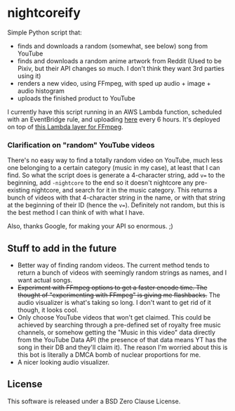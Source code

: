 # nightcoreify

Simple Python script that:

- finds and downloads a random (somewhat, see below) song from YouTube
- finds and downloads a random anime artwork from Reddit (Used to be Pixiv, but their API changes so much. I don't think they want 3rd parties using it)
- renders a new video, using FFmpeg, with sped up audio + image + audio histogram
- uploads the finished product to YouTube

I currently have this script running in an AWS Lambda function, scheduled with an EventBridge rule, and uploading [here](https://www.youtube.com/channel/UChMRsMd8YxgwztGrQMG44CQ) every 6 hours. It's deployed on top of [this Lambda layer for FFmpeg](https://github.com/serverlesspub/ffmpeg-aws-lambda-layer).

### Clarification on "random" YouTube videos

There's no easy way to find a totally random video on YouTube, much less one belonging to a certain category (music in my case), at least that I can find. So what the script does is generate a 4-character string, add `v=` to the beginning, add `-nightcore` to the end so it doesn't nightcore any pre-existing nightcore, and search for it in the music category. This returns a bunch of videos with that 4-character string in the name, or with that string at the beginning of their ID (hence the `v=`). Definitely not random, but this is the best method I can think of with what I have.

Also, thanks Google, for making your API so enormous. ;)

## Stuff to add in the future

- Better way of finding random videos. The current method tends to return a bunch of videos with seemingly random strings as names, and I want actual songs.
- ~~Experiment with FFmpeg options to get a faster encode time. The thought of "experimenting with FFmpeg" is giving me flashbacks.~~ The audio visualizer is what's taking so long. I don't want to get rid of it though, it looks cool.
- Only choose YouTube videos that won't get claimed. This could be achieved by searching through a pre-defined set of royalty free music channels, or somehow getting the "Music in this video" data directly from the YouTube Data API (the presence of that data means YT has the song in their DB and they'll claim it). The reason I'm worried about this is this bot is literally a DMCA bomb of nuclear proportions for me.
- A nicer looking audio visualizer.

## License

This software is released under a BSD Zero Clause License.